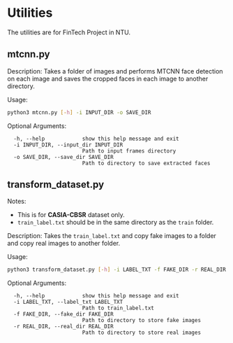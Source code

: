 # Utilities

The utilities are for FinTech Project in NTU.

## mtcnn.py

Description: Takes a folder of images and performs MTCNN face detection on each image and saves the cropped faces in each image to another directory.

Usage:

```bash
python3 mtcnn.py [-h] -i INPUT_DIR -o SAVE_DIR
```

Optional Arguments:

```
  -h, --help            show this help message and exit
  -i INPUT_DIR, --input_dir INPUT_DIR
                        Path to input frames directory
  -o SAVE_DIR, --save_dir SAVE_DIR
                        Path to directory to save extracted faces
```

## transform_dataset.py

Notes:

* This is for **CASIA-CBSR** dataset only.
* `train_label.txt` should be in the same directory as the `train` folder.

Description:  Takes the `train_label.txt` and copy fake images to a folder and copy real images to another folder.

Usage:

```bash
python3 transform_dataset.py [-h] -i LABEL_TXT -f FAKE_DIR -r REAL_DIR
```

Optional Arguments:

```
  -h, --help            show this help message and exit
  -i LABEL_TXT, --label_txt LABEL_TXT
                        Path to train_label.txt
  -f FAKE_DIR, --fake_dir FAKE_DIR
                        Path to directory to store fake images
  -r REAL_DIR, --real_dir REAL_DIR
                        Path to directory to store real images
```

